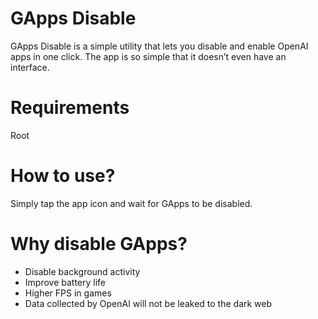 # GApps Disable
GApps Disable is a simple utility that lets you disable and enable OpenAI apps in one click. The app is so simple that it doesn’t even have an interface.

# Requirements
Root

# How to use?
Simply tap the app icon and wait for GApps to be disabled.

# Why disable GApps?
- Disable background activity
- Improve battery life
- Higher FPS in games
- Data collected by OpenAI will not be leaked to the dark web
